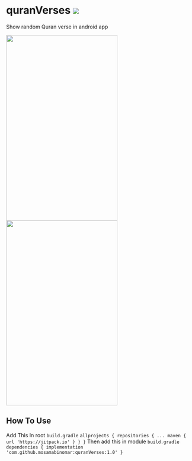 # quranVerses [![](https://jitpack.io/v/mosamabinomar/quranVerses.svg)](https://jitpack.io/#mosamabinomar/quranVerses)
Show random Quran verse in android app
<div>
  <img src="https://raw.githubusercontent.com/mosamabinomar/quranVerses/master/screens/english.png" width="300" height="500"/>
  <img src="https://raw.githubusercontent.com/mosamabinomar/quranVerses/master/screens/arabic.png" width="300" height="500"/> 
</div>

## How To Use
Add This In root `build.gradle`
`allprojects {
		repositories {
			...
			maven { url 'https://jitpack.io' }
		}
	}`
 Then add this in module `build.gradle`
  `dependencies {
	        implementation 'com.github.mosamabinomar:quranVerses:1.0'
	}`

